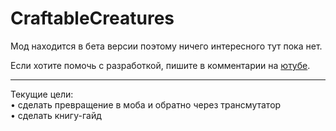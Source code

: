 # CraftableCreatures

Мод находится в бета версии поэтому ничего интересного тут пока нет.

Если хотите помочь с разработкой, пишите в комментарии на [ютубе](https://youtube.com/@wertyfire_).

___

Текущие цели:  
• сделать превращение в моба и обратно через трансмутатор  
• сделать книгу-гайд